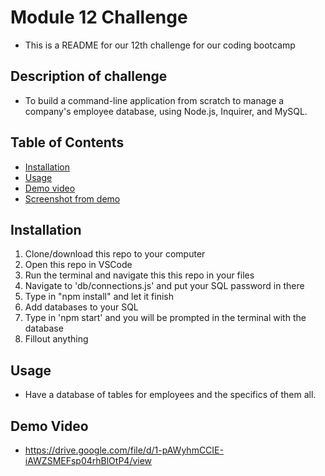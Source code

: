 # Module 12 Challenge
- This is a README for our 12th challenge for our coding bootcamp
## Description of challenge 
- To build a command-line application from scratch to manage a company's employee database, using Node.js, Inquirer, and MySQL.
## Table of Contents
* [Installation](#installation)
* [Usage](#usage)
* [Demo video](#Demo-video)
* [Screenshot from demo](#Screenshot-from-demo)
## Installation
1. Clone/download this repo to your computer
2. Open this repo in VSCode
3. Run the terminal and navigate this this repo in your files 
4. Navigate to 'db/connections.js' and put your SQL password in there
5. Type in "npm install" and let it finish 
6. Add databases to your SQL 
7. Type in 'npm start' and you will be prompted in the terminal with the database
8. Fillout anything
## Usage
- Have a database of tables for employees and the specifics of them all.
## Demo Video
- https://drive.google.com/file/d/1-pAWyhmCCIE-iAWZSMEFsp04rhBlOtP4/view

